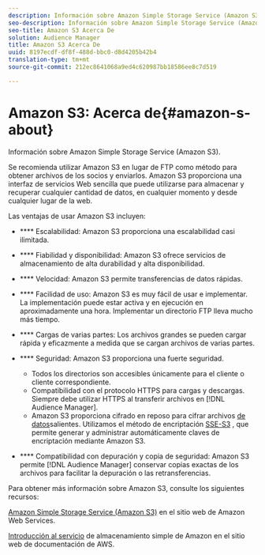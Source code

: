 ```yaml
---
description: Información sobre Amazon Simple Storage Service (Amazon S3).
seo-description: Información sobre Amazon Simple Storage Service (Amazon S3).
seo-title: Amazon S3 Acerca De
solution: Audience Manager
title: Amazon S3 Acerca De
uuid: 8197ecdf-df8f-488d-bbc0-d8d4205b42b4
translation-type: tm+mt
source-git-commit: 212ec8641068a9ed4c620987bb18586ee8c7d519

---
```



# Amazon S3: Acerca de{#amazon-s-about}

Información sobre Amazon Simple Storage Service (Amazon S3).

Se recomienda utilizar Amazon S3 en lugar de FTP como método para obtener archivos de los socios y enviarlos. Amazon S3 proporciona una interfaz de servicios Web sencilla que puede utilizarse para almacenar y recuperar cualquier cantidad de datos, en cualquier momento y desde cualquier lugar de la web.

Las ventajas de usar Amazon S3 incluyen:

* **** Escalabilidad: Amazon S3 proporciona una escalabilidad casi ilimitada.
* **** Fiabilidad y disponibilidad: Amazon S3 ofrece servicios de almacenamiento de alta durabilidad y alta disponibilidad.
* **** Velocidad: Amazon S3 permite transferencias de datos rápidas.
* **** Facilidad de uso: Amazon S3 es muy fácil de usar e implementar. La implementación puede estar activa y en ejecución en aproximadamente una hora. Implementar un directorio FTP lleva mucho más tiempo.
* **** Cargas de varias partes: Los archivos grandes se pueden cargar rápida y eficazmente a medida que se cargan archivos de varias partes.
* **** Seguridad: Amazon S3 proporciona una fuerte seguridad.

   * Todos los directorios son accesibles únicamente para el cliente o cliente correspondiente.
   * Compatibilidad con el protocolo HTTPS para cargas y descargas. Siempre debe utilizar HTTPS al transferir archivos en [!DNL Audience Manager].
   * Amazon S3 proporciona cifrado en reposo para cifrar archivos [de datos](../integration/receiving-audience-data/batch-outbound-transfers/outbound-file-name-contents.md)salientes. Utilizamos el método de encriptación [SSE-S3](https://docs.aws.amazon.com/AmazonS3/latest/dev/serv-side-encryption.html) , que permite generar y administrar automáticamente claves de encriptación mediante Amazon S3.

* **** Compatibilidad con depuración y copia de seguridad: Amazon S3 permite [!DNL Audience Manager] conservar copias exactas de los archivos para facilitar la depuración o las retransferencias.

Para obtener más información sobre Amazon S3, consulte los siguientes recursos:

[Amazon Simple Storage Service (Amazon S3)](https://aws.amazon.com/s3/) en el sitio web de Amazon Web Services.

[Introducción al servicio](https://docs.aws.amazon.com/AmazonS3/latest/gsg/GetStartedWithS3.html) de almacenamiento simple de Amazon en el sitio web de documentación de AWS.
